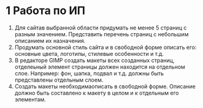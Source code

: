 # 1 Работа по ИП
1. Для сайтав выбранной области придумать не менее 5 страниц с разным значением. Представить перечень страниц с небольшим описанием их назначения.  
2. Продумать основной стиль сайта и в свободной форме описать его: основные цвета, логотипы, стилевые особенности и т.д.  
3. В редакторе GIMP создать макеты всех созданных страниц, отделеьный элемент страницы должен находится на отдельном слое. Например: фон, шапка, подвал и т.д. должны быть представлены отдельным слоем.
4. Создать макеты необходимаописать в свободной форме. Описание должно быть составлено к макету в целом и к отдельным его элементам.  
